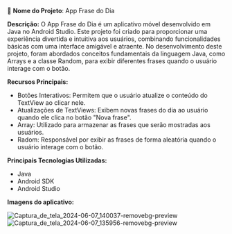 📱 **Nome do Projeto**: App Frase do Dia

**Descrição:**
O App Frase do Dia é um aplicativo móvel desenvolvido em Java no Android Studio. Este projeto foi criado para proporcionar uma experiência divertida e intuitiva aos usuários, combinando 
funcionalidades básicas com uma interface amigável e atraente. No desenvolvimento deste projeto, foram abordados conceitos fundamentais da linguagem Java, como Arrays e a classe Random, 
para exibir diferentes frases quando o usuário interage com o botão.

**Recursos Principais:**
- Botões Interativos: Permitem que o usuário atualize o conteúdo do TextView ao clicar nele.
- Atualizações de TextViews: Exibem novas frases do dia ao usuário quando ele clica no botão "Nova frase".
- Array: Utilizado para armazenar as frases que serão mostradas aos usuários.
- Radom: Responsável por exibir as frases de forma aleatória quando o usuário interage com o botão.

**Principais Tecnologias Utilizadas:**
- Java
- Android SDK
- Android Studio

**Imagens do aplicativo:**

![Captura_de_tela_2024-06-07_140037-removebg-preview](https://github.com/celiosoares996/App-Frase-Do-Dia/assets/106351374/79fda340-4374-462d-b415-a107cd4806e0) ![Captura_de_tela_2024-06-07_135956-removebg-preview](https://github.com/celiosoares996/App-Frase-Do-Dia/assets/106351374/6dee6445-eba7-4527-a457-f11570fefec9)



